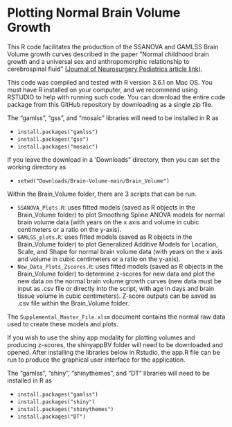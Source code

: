 # Plotting Normal Brain Volume Growth

This R code facilitates the production of the SSANOVA and GAMLSS Brain Volume growth curves described in the paper “Normal childhood brain growth and a universal sex and anthropomorphic relationship to cerebrospinal fluid” [(Journal of Neurosurgery Pediatrics article link)](https://thejns.org/pediatrics/view/journals/j-neurosurg-pediatr/28/4/article-p458.xml).

This code was compiled and tested with R version 3.6.1 on Mac OS. You must have R installed on your computer, and we recommend using RSTUDIO to help with running such code. You can download the entire code package from this GitHub repository by downloading as a single zip file. 

The “gamlss”, “gss”, and “mosaic” libraries will need to be installed in R as  
  * `install.packages("gamlss")`
  * `install.packages("gss")`
  * `install.packages("mosaic")`

If you leave the download in a 'Downloads" directory, then you can set the working directory as
  * `setwd("Downloads/Brain-Volume-main/Brain_Volume")`

Within the Brain_Volume folder, there are 3 scripts that can be run.
  * `SSANOVA_Plots.R`: uses fitted models (saved as R objects in the Brain_Volume folder) to plot Smoothing Spline ANOVA models for normal brain volume data (with years on the x axis and volume in cubic centimeters or a ratio on the y-axis).
  * `GAMLSS_plots.R`: uses fitted models (saved as R objects in the Brain_Volume folder) to plot Generalized Additive Models for Location, Scale, and Shape for                                 normal brain volume data (with years on the x axis and volume in cubic centimeters or a ratio on the y-axis).
  * `New_Data_Plots_Zscores.R`: uses fitted models (saved as R objects in the Brain_Volume folder) to determine z-scores for new data and plot the new data on the normal brain volume growth curves (new data must be input as .csv file or directly into the script, with age in days and brain tissue volume in cubic centimeters). Z-score outputs can be saved as .csv file within the Brain_Volume folder. 
  
The `Supplemental_Master_File.xlsm` document contains the normal raw data used to create these models and plots.

If you wish to use the shiny app modality for plotting volumes and producing z-scores, the shinyappBV folder will need to be downloaded and opened. After installing the libraries below in Rstudio, the app.R file can be run to produce the graphical user interface for the application.

The “gamlss”, “shiny”, “shinythemes”, and “DT” libraries will need to be installed in R as  
  * `install.packages("gamlss")`
  * `install.packages("shiny")`
  * `install.packages("shinythemes")`
  * `install.packages("DT")`
